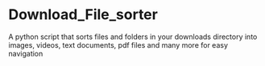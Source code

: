 # Download_File_sorter
A python script that sorts files and folders in your downloads directory into images, videos, text documents, pdf files and many more for easy navigation
